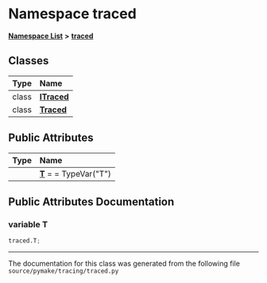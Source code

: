 
# Namespace traced



[**Namespace List**](namespaces.md) **>** [**traced**](namespacetraced.md)















## Classes

| Type | Name |
| ---: | :--- |
| class | [**ITraced**](classtraced_1_1ITraced.md) <br> |
| class | [**Traced**](classtraced_1_1Traced.md) <br> |



## Public Attributes

| Type | Name |
| ---: | :--- |
|   | [**T**](#variable-t)   = =  TypeVar("T")<br> |










## Public Attributes Documentation


### variable T 

```Python
traced.T;
```




------------------------------
The documentation for this class was generated from the following file `source/pymake/tracing/traced.py`